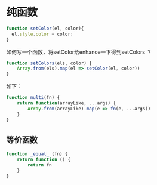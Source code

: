 # 纯函数

```js
function setColor(el, color){
  el.style.color = color;
}
```

如何写一个函数，将setColor给enhance一下得到setColors ？

```js
function setColors(els, color) {
    Array.from(els).map(el => setColor(el, color))
}
```

如下：

```js
function multi(fn) {
    return function(arrayLike, ...args) {
        Array.from(arrayLike).map(e => fn(e, ...args))
    }
}
```

## 等价函数

```js
function _equal_ (fn) {
    return function () {
        return fn
    }
}
```

